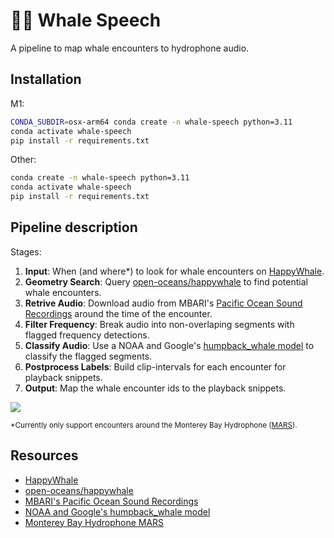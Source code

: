 # 📣🐋 Whale Speech 
A pipeline to map whale encounters to hydrophone audio.
## Installation
M1:
```bash
CONDA_SUBDIR=osx-arm64 conda create -n whale-speech python=3.11
conda activate whale-speech
pip install -r requirements.txt
```


Other:
```bash
conda create -n whale-speech python=3.11
conda activate whale-speech
pip install -r requirements.txt
```

## Pipeline description

Stages:
1. **Input**: When (and where*) to look for whale encounters on [HappyWhale](https://happywhale.com/).
2. **Geometry Search**: Query [open-oceans/happywhale](https://github.com/open-oceans/happywhale) to find potential whale encounters. 
3. **Retrive Audio**: Download audio from MBARI's [Pacific Ocean Sound Recordings](https://registry.opendata.aws/pacific-sound/) around the time of the encounter. 
4. **Filter Frequency**: Break audio into non-overlaping segments with flagged frequency detections. 
5. **Classify Audio**: Use a NOAA and Google's [humpback_whale model](https://tfhub.dev/google/humpback_whale/1) to classify the flagged segments.
6. **Postprocess Labels**: Build clip-intervals for each encounter for playback snippets.
7. **Output**: Map the whale encounter ids to the playback snippets.


<!-- Light mode -->
[![](https://mermaid.ink/img/pako:eNpVkctOwzAQRX_FmhVIadWm7yyQ-i4SCERZ0XThOpPEkhMXP4BQ9d9xE4PobOw7Ptcz9pyAyQQhglTIT5ZTZcjrIi6Ji-kupVFKW4wKLBOqyH15tEbvSat1R2Y3zWEm5AHJGmWBRlVki1Sx_NZfUJNzTxZWc0ZeHMY_kExtwqXnZg3XiHktlt6UcmFQkZVfFL5bLFnljcuaXXn2YIXQWCGZC6o1T6urIquaXXvW0Iw8S22OSjLUmjzQAwrt0XWNbna_LeicPFnj3r7_3--GXBQEUKAqKE_cH54umRhMjgXGELltgim1wsQQl2eHUmvktioZREZZDEBJm-XgqrjGA7DHhBpccJopWvxlj7R8k_JKQ3SCL4h6nbDdHYfd8XAwmfTD3rAXQAVR5xzAd-3otCdNjMJBOBj1x6MAMOFGqsdm6PXszz-lFp4w?type=png)](https://mermaid.live/edit#pako:eNpVkctOwzAQRX_FmhVIadWm7yyQ-i4SCERZ0XThOpPEkhMXP4BQ9d9xE4PobOw7Ptcz9pyAyQQhglTIT5ZTZcjrIi6Ji-kupVFKW4wKLBOqyH15tEbvSat1R2Y3zWEm5AHJGmWBRlVki1Sx_NZfUJNzTxZWc0ZeHMY_kExtwqXnZg3XiHktlt6UcmFQkZVfFL5bLFnljcuaXXn2YIXQWCGZC6o1T6urIquaXXvW0Iw8S22OSjLUmjzQAwrt0XWNbna_LeicPFnj3r7_3--GXBQEUKAqKE_cH54umRhMjgXGELltgim1wsQQl2eHUmvktioZREZZDEBJm-XgqrjGA7DHhBpccJopWvxlj7R8k_JKQ3SCL4h6nbDdHYfd8XAwmfTD3rAXQAVR5xzAd-3otCdNjMJBOBj1x6MAMOFGqsdm6PXszz-lFp4w)

<!-- Dark mode -->
<!-- [![](https://mermaid.ink/img/pako:eNpVkNtOwzAMhl8l8lWRumnrzrlA2qkbEhKIcQXdRUjdNaJNSg5AmfbuZF2FmK_8-_ud2D4CVykChaxQXzxn2pLnVSKJj_lrxmjGOpwVKFOmyZ2snDV70unckkWwQVWi1TXZIdM8v2mbGroMnjwSn0jmLhWqZYsLu4hlI9ZBLAqLmsQaPxxKXrfedYPjYFkwY0RWXz0UN3ATPCpjK604GkPu2RsWpjVsGsO2XSATJicPzvrp9_8n2Z4FhFCiLplI_RGO50oCNscSE6A-9Xu_J5DIk_cxZ9Wulhyo1Q5D0ModcvA_FMYrV6XM4kqwg2blX7Vi8kWpKw30CN9AB72o259G_el4NJsNo8F4EEINtHcK4afp6HVnl5hEo2g0GU4np1-Ax4B-?type=png)](https://mermaid.live/edit#pako:eNpVkNtOwzAMhl8l8lWRumnrzrlA2qkbEhKIcQXdRUjdNaJNSg5AmfbuZF2FmK_8-_ud2D4CVykChaxQXzxn2pLnVSKJj_lrxmjGOpwVKFOmyZ2snDV70unckkWwQVWi1TXZIdM8v2mbGroMnjwSn0jmLhWqZYsLu4hlI9ZBLAqLmsQaPxxKXrfedYPjYFkwY0RWXz0UN3ATPCpjK604GkPu2RsWpjVsGsO2XSATJicPzvrp9_8n2Z4FhFCiLplI_RGO50oCNscSE6A-9Xu_J5DIk_cxZ9Wulhyo1Q5D0ModcvA_FMYrV6XM4kqwg2blX7Vi8kWpKw30CN9AB72o259G_el4NJsNo8F4EEINtHcK4afp6HVnl5hEo2g0GU4np1-Ax4B-) -->




<sub>
*Currently only support encounters around the Monterey Bay Hydrophone (<a href="https://www.mbari.org/technology/monterey-accelerated-research-system-mars/">MARS</a>).
</sub>

## Resources 
- [HappyWhale](https://happywhale.com/)
- [open-oceans/happywhale](https://github.com/open-oceans/happywhale)
- [MBARI's Pacific Ocean Sound Recordings](https://registry.opendata.aws/pacific-sound/)
- [NOAA and Google's humpback_whale model](https://tfhub.dev/google/humpback_whale/1)
- [Monterey Bay Hydrophone MARS](https://www.mbari.org/technology/monterey-accelerated-research-system-mars/)
